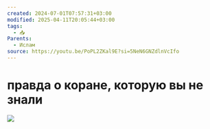 ```yaml
---
created: 2024-07-01T07:57:31+03:00
modified: 2025-04-11T20:05:44+03:00
tags:
  - 📥
Parents:
  - Ислам
source: https://youtu.be/PoPL2ZKal9E?si=5NeN6GNZdlnVcIfo
---
```


# правда о коране, которую вы не знали

![](https://youtu.be/PoPL2ZKal9E?si=kDWkNCiT4MhMjU9P)